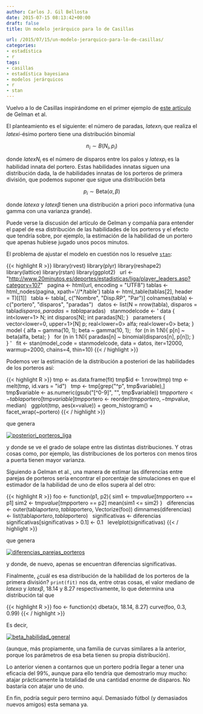 ```yaml
---
author: Carlos J. Gil Bellosta
date: 2015-07-15 08:13:42+00:00
draft: false
title: Un modelo jerárquico para lo de Casillas

url: /2015/07/15/un-modelo-jerarquico-para-lo-de-casillas/
categories:
- estadística
- r
tags:
- casillas
- estadística bayesiana
- modelos jerárquicos
- r
- stan
---
```


Vuelvo a lo de Casillas inspirándome en el primer ejemplo de [este artículo](http://www.stat.columbia.edu/~gelman/research/published/multiple2f.pdf) de Gelman et al.

El planteamiento es el siguiente: el número de paradas, $latex n_i$ que realiza el $latex i$-ésimo portero tiene una distribución binomial

$$ n_i \sim B(N_i, p_i)$$

donde $latex N_i$ es el número de disparos entre los palos y $latex p_i$ es la habilidad innata del portero. Estas habilidades innatas siguen una distribución dada, la de habilidades innatas de los porteros de primera división, que podemos suponer que sigue una distribución beta

$$ p_i \sim \text{Beta}(\alpha, \beta)$$

donde $latex \alpha$ y $latex \beta$ tienen una distribución a priori poco informativa (una gamma con una varianza grande).

Puede verse la discusión del artículo de Gelman y compañía para entender el papel de esa distribución de las habilidades de los porteros y el efecto que tendría sobre, por ejemplo, la estimación de la habilidad de un portero que apenas hubiese jugado unos pocos minutos.

El problema de ajustar el modelo en cuestión nos lo resuelve [`stan`](http://mc-stan.org/):

{{< highlight R >}}
library(rvest)
library(plyr)
library(reshape2)
library(lattice)
library(rstan)
library(ggplot2)
 
url <- "http://www.20minutos.es/deportes/estadisticas/liga/player_leaders.asp?category=107"
 
pagina <- html(url, encoding = "UTF8")
tablas <- html_nodes(pagina, xpath='//*/table')
tabla <- html_table(tablas[2], header = T)[[1]]
 
tabla <- tabla[, c("Nombre", "Disp.RP", "Par")]
colnames(tabla) <- c("portero", "disparos", "paradas")
 
datos <- list(N = nrow(tabla),
              disparos = tabla$disparos,
              paradas = tabla$paradas)
 
stanmodelcode <- '
data {
  int<lower=1> N;
  int disparos[N];
  int paradas[N];
}
 
parameters {
  vector<lower=0, upper=1>[N] p;
  real<lower=0> alfa;
  real<lower=0> beta;
}
 
model {
  alfa ~ gamma(10, 1);
  beta ~ gamma(10, 1);
 
  for (n in 1:N){
    p[n] ~ beta(alfa, beta);
  }
 
  for (n in 1:N){
    paradas[n] ~ binomial(disparos[n], p[n]);
  }
}
'
 
fit <- stan(model_code = stanmodelcode,
            data = datos,
            iter=12000, warmup=2000,
            chains=4, thin=10)
{{< / highlight >}}

Podemos ver la estimación de la distribución a posteriori de las habilidades de los porteros así:

{{< highlight R >}}
tmp <- as.data.frame(fit)
tmp$id <- 1:nrow(tmp)
tmp <- melt(tmp, id.vars = "id")
 
tmp <- tmp[grep("^p", tmp$variable),]
tmp$variable <- as.numeric(gsub("[^0-9]", "",
  tmp$variable))
tmp$portero <- tabla$portero[tmp$variable]
tmp$portero <- reorder(tmp$portero,
  -tmp$value, median)
 
ggplot(tmp, aes(x=value)) +
  geom_histogram() +
  facet_wrap(~portero)
{{< / highlight >}}

que genera

[![posteriori_porteros_liga](/wp-uploads/2015/07/posteriori_porteros_liga.png#center)
](/wp-uploads/2015/07/posteriori_porteros_liga.png#center)

y donde se ve el grado de solape entre las distintas distribuciones. Y otras cosas como, por ejemplo, las distribuciones de los porteros con menos tiros a puerta tienen mayor varianza.

Siguiendo a Gelman et al., una manera de estimar las diferencias entre parejas de porteros sería encontrar el porcentaje de simulaciones en que el estimador de la habilidad de uno de ellos supera al del otro:

{{< highlight R >}}
foo <- function(p1, p2){
  sim1  <- tmp$value[tmp$portero == p1]
  sim2  <- tmp$value[tmp$portero == p2]
  mean(sim1 <= sim2)
}
 
diferencias <- outer(tabla$portero,
  tabla$portero, Vectorize(foo))
dimnames(diferencias) <- list(tabla$portero, tabla$portero)
 
significativas <- diferencias
significativas[significativas > 0.1] <- 0.1
 
levelplot(significativas)
{{< / highlight >}}

que genera

[![diferencias_parejas_porteros](/wp-uploads/2015/07/diferencias_parejas_porteros.png#center)
](/wp-uploads/2015/07/diferencias_parejas_porteros.png#center)

y donde, de nuevo, apenas se encuentran diferencias significativas.

Finalmente, ¿cuál es esa distribución de la habilidad de los porteros de la primera división? `print(fit)` nos da, entre otras cosas, el valor mediano de $latex \alpha$ y $latex \beta$, 18.14 y 8.27 respectivamente, lo que determina una distribución tal que

{{< highlight R >}}
foo <- function(x) dbeta(x, 18.14, 8.27)
curve(foo, 0.3, 0.99)
{{< / highlight >}}

Es decir,

[![beta_habilidad_general](/wp-uploads/2015/07/beta_habilidad_general.png#center)
](/wp-uploads/2015/07/beta_habilidad_general.png#center)

(aunque, más propiamente, una familia de curvas similares a la anterior, porque los parámetros de esa beta tienen su propia distribución).

Lo anterior vienen a contarnos que un portero podría llegar a tener una eficacia del 99%, aunque para ello tendría que demostrarlo muy mucho: atajar prácticamente la totalidad de una cantidad enorme de disparos. No bastaría con atajar uno de uno.

En fin, podría seguir pero termino aquí. Demasiado fútbol (y demasiados nuevos amigos) esta semana ya.